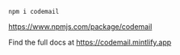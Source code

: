 `npm i codemail`

https://www.npmjs.com/package/codemail

Find the full docs at https://codemail.mintlify.app
